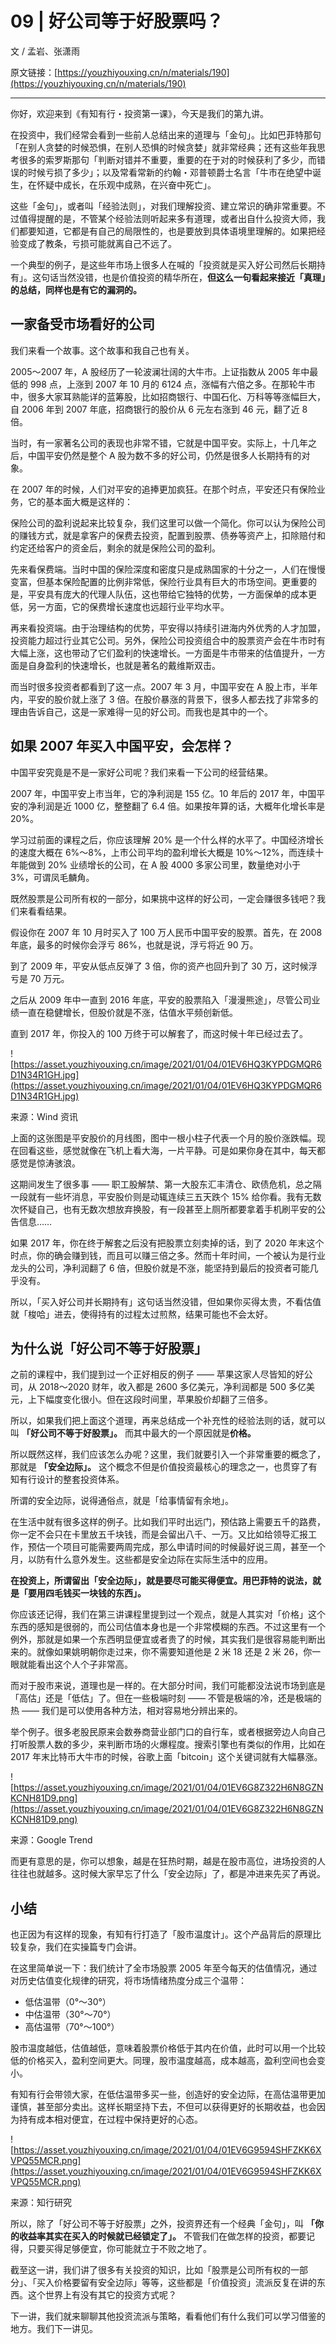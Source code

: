 # 09 | 好公司等于好股票吗？

文 / 孟岩、张潇雨

原文链接：[https://youzhiyouxing.cn/n/materials/190](https://youzhiyouxing.cn/n/materials/190)

------

你好，欢迎来到《有知有行・投资第一课》，今天是我们的第九讲。

在投资中，我们经常会看到一些前人总结出来的道理与「金句」。比如巴菲特那句「在别人贪婪的时候恐惧，在别人恐惧的时候贪婪」就非常经典；还有这些年我思考很多的索罗斯那句「判断对错并不重要，重要的在于对的时候获利了多少，而错误的时候亏损了多少」；以及常看常新的约翰・邓普顿爵士名言「牛市在绝望中诞生，在怀疑中成长，在乐观中成熟，在兴奋中死亡」。

这些「金句」，或者叫「经验法则」，对我们理解投资、建立常识的确非常重要。不过值得提醒的是，不管某个经验法则听起来多有道理，或者出自什么投资大师，我们都要知道，它都是有自己的局限性的，也是要放到具体语境里理解的。如果把经验变成了教条，亏损可能就离自己不远了。

一个典型的例子，是这些年市场上很多人在喊的「投资就是买入好公司然后长期持有」。这句话当然没错，也是价值投资的精华所在，**但这么一句看起来接近「真理」的总结，同样也是有它的漏洞的。**

## 一家备受市场看好的公司

我们来看一个故事。这个故事和我自己也有关。

2005～2007 年，A 股经历了一轮波澜壮阔的大牛市。上证指数从 2005 年中最低的 998 点，上涨到 2007 年 10 月的 6124 点，涨幅有六倍之多。在那轮牛市中，很多大家耳熟能详的蓝筹股，比如招商银行、中国石化、万科等等涨幅巨大，自 2006 年到 2007 年底，招商银行的股价从 6 元左右涨到 46 元，翻了近 8 倍。

当时，有一家著名公司的表现也非常不错，它就是中国平安。实际上，十几年之后，中国平安仍然是整个 A 股为数不多的好公司，仍然是很多人长期持有的对象。

在 2007 年的时候，人们对平安的追捧更加疯狂。在那个时点，平安还只有保险业务，它的基本面大概是这样的：

保险公司的盈利说起来比较复杂，我们这里可以做一个简化。你可以认为保险公司的赚钱方式，就是拿客户的保费去投资，配置到股票、债券等资产上，扣除赔付和约定还给客户的资金后，剩余的就是保险公司的盈利。

先来看保费端。当时中国的保险深度和密度只是成熟国家的十分之一，人们在慢慢变富，但基本保险配置的比例非常低，保险行业具有巨大的市场空间。更重要的是，平安具有庞大的代理人队伍，这也带给它独特的优势，一方面保单的成本更低，另一方面，它的保费增长速度也远超行业平均水平。

再来看投资端。由于治理结构的优势，平安得以持续引进海内外优秀的人才加盟，投资能力超过行业其它公司。另外，保险公司投资组合中的股票资产会在牛市时有大幅上涨，这也带动了它们盈利的快速增长。一方面是牛市带来的估值提升，一方面是自身盈利的快速增长，也就是著名的戴维斯双击。

而当时很多投资者都看到了这一点。2007 年 3 月，中国平安在 A 股上市，半年内，平安的股价就上涨了 3 倍。在股价暴涨的背景下，很多人都去找了非常多的理由告诉自己，这是一家难得一见的好公司。而我也是其中的一个。

## 如果 2007 年买入中国平安，会怎样？

中国平安究竟是不是一家好公司呢？我们来看一下公司的经营结果。

2007 年，中国平安上市当年，它的净利润是 155 亿。10 年后的 2017 年，中国平安的净利润是近 1000 亿，整整翻了 6.4 倍。如果按年算的话，大概年化增长率是 20%。

学习过前面的课程之后，你应该理解 20% 是一个什么样的水平了。中国经济增长的速度大概在 6%～8%，上市公司平均的盈利增长大概是 10%～12%，而连续十年能做到 20% 业绩增长的公司，在 A 股 4000 多家公司里，数量绝对小于 3%，可谓凤毛麟角。

既然股票是公司所有权的一部分，如果挑中这样的好公司，一定会赚很多钱吧？我们来看看结果。

假设你在 2007 年 10 月时买入了 100 万人民币中国平安的股票。首先，在 2008 年底，最多的时候你会浮亏 86%，也就是说，浮亏将近 90 万。

到了 2009 年，平安从低点反弹了 3 倍，你的资产也回升到了 30 万，这时候浮亏是 70 万元。

之后从 2009 年中一直到 2016 年底，平安的股票陷入「漫漫熊途」，尽管公司业绩一直在稳健增长，但股价就是不涨，估值水平频创新低。

直到 2017 年，你投入的 100 万终于可以解套了，而这时候十年已经过去了。

![https://asset.youzhiyouxing.cn/image/2021/01/04/01EV6HQ3KYPDGMQR6D1N34R1GH.jpg](https://asset.youzhiyouxing.cn/image/2021/01/04/01EV6HQ3KYPDGMQR6D1N34R1GH.jpg)

来源：Wind 资讯

上面的这张图是平安股价的月线图，图中一根小柱子代表一个月的股价涨跌幅。现在回看这些，感觉就像在飞机上看大海，一片平静。可是如果你身在其中，每天都感觉是惊涛骇浪。

这期间发生了很多事 —— 职工股解禁、第一大股东汇丰清仓、欧债危机，总之隔一段就有一些坏消息，平安股价则是动辄连续三五天跌个 15% 给你看。我有无数次怀疑自己，也有无数次想放弃换股，有一段甚至上厕所都要拿着手机刷平安的公告信息……

如果 2017 年，你在终于解套之后没有把股票立刻卖掉的话，到了 2020 年末这个时点，你的确会赚到钱，而且可以赚三倍之多。然而十年时间，一个被认为是行业龙头的公司，净利润翻了 6 倍，但股价就是不涨，能坚持到最后的投资者可能几乎没有。

所以，「买入好公司并长期持有」这句话当然没错，但如果你买得太贵，不看估值就「梭哈」进去，使得持有的过程太过煎熬，结果可能也不会太好。

## 为什么说「好公司不等于好股票」

之前的课程中，我们提到过一个正好相反的例子 —— 苹果这家人尽皆知的好公司，从 2018～2020 财年，收入都是 2600 多亿美元，净利润都是 500 多亿美元，上下幅度变化很小。但在这段时间里，苹果股价却翻了三倍多。

所以，如果我们把上面这个道理，再来总结成一个补充性的经验法则的话，就可以叫 **「好公司不等于好股票」。** 而其中最大的一个原因就是**价格。**

所以既然这样，我们应该怎么办呢？这里，我们就要引入一个非常重要的概念了，那就是 **「安全边际」。** 这个概念不但是价值投资最核心的理念之一，也贯穿了有知有行设计的整套投资体系。

所谓的安全边际，说得通俗点，就是「给事情留有余地」。

在生活中就有很多这样的例子。比如我们平时出远门，预估路上需要五千的路费，你一定不会只在卡里放五千块钱，而是会留出八千、一万。又比如给领导汇报工作，预估一个项目可能需要两周完成，那么申请时间的时候最好说三周，甚至一个月，以防有什么意外发生。这些都是安全边际在实际生活中的应用。

**在投资上，所谓留出「安全边际」，就是要尽可能买得便宜。用巴菲特的说法，就是「要用四毛钱买一块钱的东西」。**

你应该还记得，我们在第三讲课程里提到过一个观点，就是人其实对「价格」这个东西的感知是很弱的，而公司估值本身也是一个非常模糊的东西。不过这里有一个例外，那就是如果一个东西明显便宜或者贵了的时候，其实我们是很容易能判断出来的。就像如果姚明朝你走过来，你不需要知道他是 2 米 18 还是 2 米 26，你一眼就能看出这个人个子非常高。

而对于股市来说，道理也是一样的。在大部分时间，我们可能都没法说市场到底是「高估」还是「低估」了。但在一些极端时刻 —— 不管是极端的冷，还是极端的热 —— 我们是可以使用各种方法，相对容易地分辨出来的。

举个例子。很多老股民原来会数券商营业部门口的自行车，或者根据旁边人向自己打听股票人数的多少，来判断市场的火爆程度。搜索引擎也有类似的作用，比如在 2017 年末比特币大牛市的时候，谷歌上面「bitcoin」这个关键词就有大幅暴涨。

![https://asset.youzhiyouxing.cn/image/2021/01/04/01EV6G8Z322H6N8GZNKCNH81D9.png](https://asset.youzhiyouxing.cn/image/2021/01/04/01EV6G8Z322H6N8GZNKCNH81D9.png)

来源：Google Trend

而更有意思的是，你可以想象，越是在狂热时期，越是在股市高位，进场投资的人往往也就越多。这时候大家早忘了什么「安全边际」了，都是冲进来先买了再说。

## 小结

也正因为有这样的现象，有知有行打造了「股市温度计」。这个产品背后的原理比较复杂，我们在实操篇专门会讲。

在这里简单说一下：我们统计了全市场股票 2005 年至今每天的估值情况，通过对历史估值变化规律的研究，将市场情绪热度分成三个温带：

- 低估温带（0°～30°）
- 中估温带（30°～70°）
- 高估温带（70°～100°）

股市温度越低，估值越低，意味着股票价格低于其内在价值，此时可以用一个比较低的价格买入，盈利空间更大。同理，股市温度越高，成本越高，盈利空间也会变小。

有知有行会带领大家，在低估温带多买一些，创造好的安全边际，在高估温带更加谨慎，甚至部分卖出。这样长期坚持下去，不但可以获得更好的长期收益，也会因为持有成本相对便宜，在过程中保持更好的心态。

![https://asset.youzhiyouxing.cn/image/2021/01/04/01EV6G9594SHFZKK6XVPQ55MCR.png](https://asset.youzhiyouxing.cn/image/2021/01/04/01EV6G9594SHFZKK6XVPQ55MCR.png)

来源：知行研究

所以，除了「好公司不等于好股票」之外，投资界还有一个经典「金句」，叫 **「你的收益率其实在买入的时候就已经锁定了」。** 不管我们在做怎样的投资，都要记得，只要买得足够便宜，你可能就立于不败之地了。

截至这一讲，我们讲了很多有关投资的知识，比如「股票是公司所有权的一部分」、「买入价格要留有安全边际」等等，这些都是「价值投资」流派反复在讲的东西。这个世界上有没有其它的投资方式呢？

下一讲，我们就来聊聊其他投资流派与策略，看看他们有什么我们可以学习借鉴的地方。我们下一讲见。
